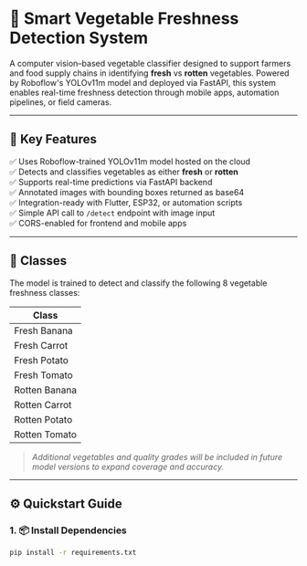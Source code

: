 # 🥦 Smart Vegetable Freshness Detection System

A computer vision–based vegetable classifier designed to support farmers and food supply chains in identifying **fresh** vs **rotten** vegetables. Powered by Roboflow's YOLOv11m model and deployed via FastAPI, this system enables real-time freshness detection through mobile apps, automation pipelines, or field cameras.

---

## 🚀 Key Features

✅ Uses Roboflow-trained YOLOv11m model hosted on the cloud  
✅ Detects and classifies vegetables as either **fresh** or **rotten**  
✅ Supports real-time predictions via FastAPI backend  
✅ Annotated images with bounding boxes returned as base64  
✅ Integration-ready with Flutter, ESP32, or automation scripts  
✅ Simple API call to `/detect` endpoint with image input  
✅ CORS-enabled for frontend and mobile apps  

---

## 🧠 Classes

The model is trained to detect and classify the following 8 vegetable freshness classes:

| Class             |
|------------------|
| Fresh Banana      |
| Fresh Carrot      |
| Fresh Potato      |
| Fresh Tomato      |
| Rotten Banana     |
| Rotten Carrot     |
| Rotten Potato     |
| Rotten Tomato     |

> *Additional vegetables and quality grades will be included in future model versions to expand coverage and accuracy.*

---

## ⚙️ Quickstart Guide

### 1. 📦 Install Dependencies

```bash
pip install -r requirements.txt
